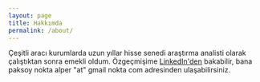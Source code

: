 ```yaml
---
layout: page
title: Hakkımda
permalink: /about/
---
```


Çeşitli aracı kurumlarda uzun yıllar hisse senedi araştırma analisti olarak çalıştıktan sonra emekli oldum. Özgeçmişime [LinkedIn'den](https://www.linkedin.com/in/alperpaksoy/) bakabilir, bana paksoy nokta alper "at" gmail nokta com adresinden ulaşabilirsiniz.